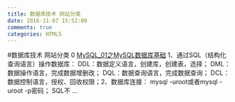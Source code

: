 ```yaml
---
title: 数据库技术 网站分类
date: 2016-11-07 15:52:09
comments: true
categories: HTML5
---
```


#数据库技术 网站分类
       0     [MySQL_01之MySQL数据库基础](http://www.cnblogs.com/Jupiter258/archive/2016/11/06/6036262.html)
                         1、通过SQL（结构化查询语言）操作数据库：&#160;DDL：数据定义语言，创建库，创建表，选择；&#160;DML：数据操作语言，完成数据增删改；&#160;DQL：数据查询语言，完成数据查询；&#160;DCL：数据控制语言，授权、回收权限；2、数据库连接：&#160;mysql -uroot或者mysql -uroot -p密码；&#160;SQL不 ...     
                    